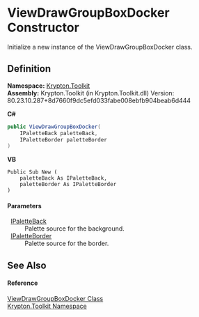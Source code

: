 # ViewDrawGroupBoxDocker Constructor


Initialize a new instance of the ViewDrawGroupBoxDocker class.



## Definition
**Namespace:** <a href="79d2eac2-21f4-54ff-7552-b20c33c30600.md">Krypton.Toolkit</a>  
**Assembly:** Krypton.Toolkit (in Krypton.Toolkit.dll) Version: 80.23.10.287+8d7660f9dc5efd033fabe008ebfb904beab6d444

**C#**
``` C#
public ViewDrawGroupBoxDocker(
	IPaletteBack paletteBack,
	IPaletteBorder paletteBorder
)
```
**VB**
``` VB
Public Sub New ( 
	paletteBack As IPaletteBack,
	paletteBorder As IPaletteBorder
)
```



#### Parameters
<dl><dt>  <a href="36bc0bae-d9ca-1219-47ea-a9f0b3123d00.md">IPaletteBack</a></dt><dd>Palette source for the background.</dd><dt>  <a href="dd253da2-d489-07ff-6865-3729039fb875.md">IPaletteBorder</a></dt><dd>Palette source for the border.</dd></dl>

## See Also


#### Reference
<a href="680a93af-780b-2047-2a51-727f8c0dbd87.md">ViewDrawGroupBoxDocker Class</a>  
<a href="79d2eac2-21f4-54ff-7552-b20c33c30600.md">Krypton.Toolkit Namespace</a>  
